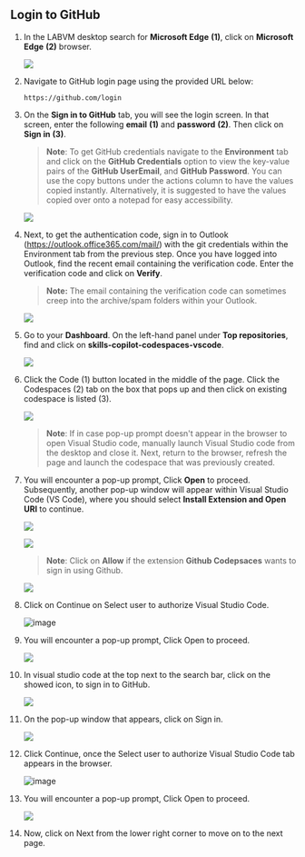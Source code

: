 ## Login to GitHub

1. In the LABVM desktop search for **Microsoft Edge** **(1)**, click on **Microsoft Edge** **(2)** browser.

   ![](./media/Edge.png)

1. Navigate to GitHub login page using the provided URL below:
   ```
   https://github.com/login
   ```
1. On the **Sign in to GitHub** tab, you will see the login screen. In that screen, enter the following **email** **(1)** and **password** **(2)**. Then click on **Sign in** **(3)**. 

   >**Note**: To get GitHub credentials navigate to the **Environment** tab and click on the **GitHub Credentials** option to view the key-value pairs of the **GitHub UserEmail**, and **GitHub Password**. You can use the copy buttons under the actions column to have the values copied instantly. Alternatively, it is suggested to have the values copied over onto a notepad for easy accessibility. 
   
   ![](./media/github-login.png)
          
1. Next, to get the authentication code, sign in to Outlook (https://outlook.office365.com/mail/) with the git credentials within the Environment tab from the previous step. Once you have logged into Outlook, find the recent email containing the verification code. Enter the verification code and click on **Verify**.

   >**Note:** The email containing the verification code can sometimes creep into the archive/spam folders within your Outlook.
   
   ![](./media/authgit.png)
   
1. Go to your **Dashboard**. On the left-hand panel under **Top repositories**, find and click on **skills-copilot-codespaces-vscode**.

   ![](./media/git1.png)

1. Click the Code (1) button located in the middle of the page. Click the Codespaces (2) tab on the box that pops up and then click on existing codespace is listed (3).

   ![](./media/git2.png)

   >**Note**: If in case pop-up prompt doesn't appear in the browser to open Visual Studio code, manually launch Visual Studio code from the desktop and close it. Next, return to the browser, refresh the page and launch the codespace that was previously created.

1. You will encounter a pop-up prompt, Click **Open** to proceed. Subsequently, another pop-up window will appear within Visual Studio Code (VS Code), where you should select **Install Extension and Open URI** to continue.

   ![](./media/open.png)
 
   ![](./media/innovation-1.png)

      >**Note**: Click on **Allow** if the extension **Github Codepsaces** wants to sign in using Github.

   ![](./media/inn-2.png)

1. Click on Continue on Select user to authorize Visual Studio Code.

   ![image](./media/vs-auth.png)
   
1. You will encounter a pop-up prompt, Click Open to proceed.

   ![](./media/open.png)

1. In visual studio code at the top next to the search bar, click on the showed icon, to sign in to GitHub.

   ![](./media/signin-to-githubcopilot-0303.png)

1. On the pop-up window that appears, click on Sign in.
   
   ![](./media/git-cop-sig.png)

1. Click Continue, once the Select user to authorize Visual Studio Code tab appears in the browser.

   ![image](./media/vs-auth.png)

1. You will encounter a pop-up prompt, Click Open to proceed.

   ![](./media/open.png)
   
1. Now, click on Next from the lower right corner to move on to the next page.
